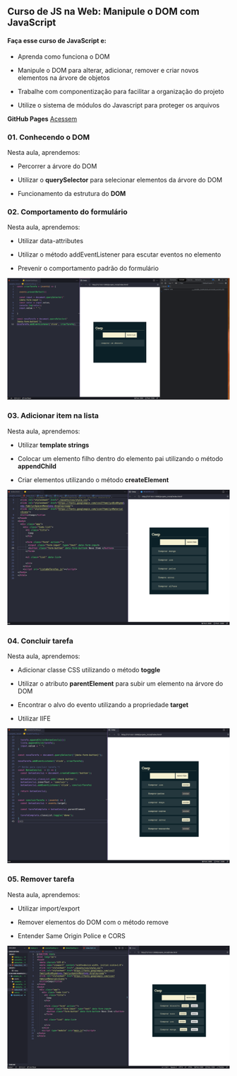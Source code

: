 ## Curso de JS na Web: Manipule o DOM com JavaScript


#### Faça esse curso de JavaScript e:

- Aprenda como funciona o DOM

- Manipule o DOM para alterar, adicionar, remover e criar novos elementos na árvore de objetos

- Trabalhe com componentização para facilitar a organização do projeto

- Utilize o sistema de módulos do Javascript para proteger os arquivos

**GitHub Pages**
[Acessem](https://tiagomerc.github.io/JS-na-Web-Manipule-o-DOM-com-JavaScript---Alura/)

### 01. Conhecendo o DOM

Nesta aula, aprendemos:

- Percorrer a árvore do DOM

- Utilizar o **querySelector** para selecionar elementos da árvore do DOM

- Funcionamento da estrutura do **DOM**

### 02. Comportamento do formulário

Nesta aula, aprendemos:

- Utilizar data-attributes

- Utilizar o método addEventListener para escutar eventos no elemento

- Prevenir o comportamento padrão do formulário

![Comportamento do formulário](projeto_inicial/assets/prints/ComportamentoFormulario.png)

### 03. Adicionar item na lista

Nesta aula, aprendemos:

- Utilizar **template strings**

- Colocar um elemento filho dentro do elemento pai utilizando o método **appendChild**

- Criar elementos utilizando o método **createElement**

![Adicionar item na lista](projeto_inicial/assets/prints/AdicionandoItemLista.png)

### 04. Concluir tarefa

Nesta aula, aprendemos:

- Adicionar classe CSS utilizando o método **toggle**

- Utilizar o atributo **parentElement** para subir um elemento na árvore do DOM

- Encontrar o alvo do evento utilizando a propriedade **target**

- Utilizar IIFE

![Concluir tarefa](projeto_inicial/assets/prints/ConcluirTarefa.png)

### 05. Remover tarefa

Nesta aula, aprendemos:

- Utilizar import/export

- Remover elementos do DOM com o método remove

- Entender Same Origin Police e CORS

![Remover tarefa](projeto_inicial/assets/prints/RemoverTarefa.png)